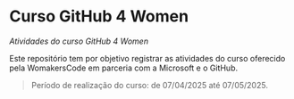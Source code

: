 # Curso GitHub 4 Women

*Atividades do curso GitHub 4 Women*

Este repositório tem por objetivo registrar as atividades do curso oferecido pela WomakersCode em parceria com a Microsoft e o GitHub.

> Período de realização do curso: de 07/04/2025 até 07/05/2025.
